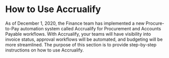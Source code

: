 # How to Use Accrualify

As of December 1, 2020, the Finance team has implemented a new Procure-to-Pay automation system called Accrualify for Procurement and Accounts Payable workflows. With Accrualify, your teams will have visibility into invoice status, approval workflows will be automated, and budgeting will be more streamlined. The purpose of this section is to provide step-by-step instructions on how to use Accrualify.

